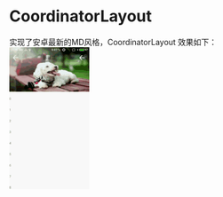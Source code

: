 # CoordinatorLayout
实现了安卓最新的MD风格，CoordinatorLayout
效果如下：
![image](https://raw.githubusercontent.com/haoxinlei1994/CoordinatorLayout/master/img/11.gif)
